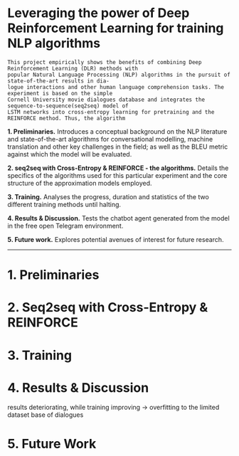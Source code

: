 # Leveraging the power of Deep Reinforcement Learning for training NLP algorithms


    This project empirically shows the benefits of combining Deep Reinforcement Learning (DLR) methods with
    popular Natural Language Processing (NLP) algorithms in the pursuit of state-of-the-art results in dia-
    logue interactions and other human language comprehension tasks. The experiment is based on the simple 
    Cornell University movie dialogues database and integrates the sequence-to-sequence(seq2seq) model of 
    LSTM networks into cross-entropy learning for pretraining and the REINFORCE method. Thus, the algorithm 

**1. Preliminaries.** Introduces a conceptual background on the NLP literature and state-of-the-art algorithms for conversational modelling, machine translation and other key challenges in the field; as well as the BLEU metric against which the model will be evaluated.

**2. seq2seq with Cross-Entropy & REINFORCE - the algorithms.** Details the specifics of the algorithms used for this particular experiment and the core structure of the approximation models employed.

**3. Training.** Analyses the progress, duration and statistics of the two different training methods until halting.

**4. Results & Discussion.** Tests the chatbot agent generated from the model in the free open Telegram environment.

**5. Future work.** Explores potential avenues of interest for future research.


---------
# 1. Preliminaries


# 2. Seq2seq with Cross-Entropy & REINFORCE


# 3. Training


# 4. Results & Discussion

results deteriorating, while training improving -> overfitting to the limited dataset base of dialogues

# 5. Future Work
